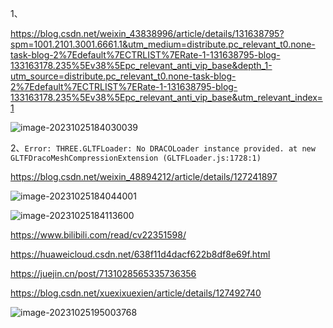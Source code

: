 1、

https://blog.csdn.net/weixin_43838996/article/details/131638795?spm=1001.2101.3001.6661.1&utm_medium=distribute.pc_relevant_t0.none-task-blog-2%7Edefault%7ECTRLIST%7ERate-1-131638795-blog-133163178.235%5Ev38%5Epc_relevant_anti_vip_base&depth_1-utm_source=distribute.pc_relevant_t0.none-task-blog-2%7Edefault%7ECTRLIST%7ERate-1-131638795-blog-133163178.235%5Ev38%5Epc_relevant_anti_vip_base&utm_relevant_index=1

![image-20231025184030039](D:\LJY\code\dataNote20221010\img\image-20231025184030039.png)

2、`Error: THREE.GLTFLoader: No DRACOLoader instance provided.
    at new GLTFDracoMeshCompressionExtension (GLTFLoader.js:1728:1)`



https://blog.csdn.net/weixin_48894212/article/details/127241897

![image-20231025184044001](D:\LJY\code\dataNote20221010\img\image-20231025184044001.png)

![image-20231025184113600](D:\LJY\code\dataNote20221010\img\image-20231025184113600.png)



https://www.bilibili.com/read/cv22351598/



https://huaweicloud.csdn.net/638f11d4dacf622b8df8e69f.html

https://juejin.cn/post/7131028565335736356

https://blog.csdn.net/xuexixuexien/article/details/127492740

![image-20231025195003768](D:\LJY\code\dataNote20221010\img\image-20231025195003768.png)